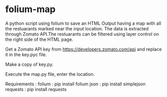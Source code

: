 # folium-map

A python script using folium to save an HTML Output having a map with all the restuarants marked near the input location.
The data is extracted through Zomato API.The restuarants can be filtered using layer control on the right side of the HTML page.

Get a Zomato API key from https://developers.zomato.com/api and replace it in the key.pyc file.

Make a copy of key.py.

Execute the map.py file, enter the location.

Requirements :
folium : pip install folium
json : pip install simplejson
requests : pip install requests
